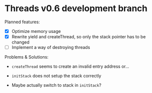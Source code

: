# Threads v0.6 development branch

Planned features:
- [x] Optimize memory usage
- [x] Rewrite yield and createThread, so only the stack pointer has to be changed
- [ ] Implement a way of destroying threads

Problems & Solutions:
- `createThread` seems to create an invalid entry address or...
- `initStack` does not setup the stack correctly

- Maybe actually switch to stack in `initStack`?